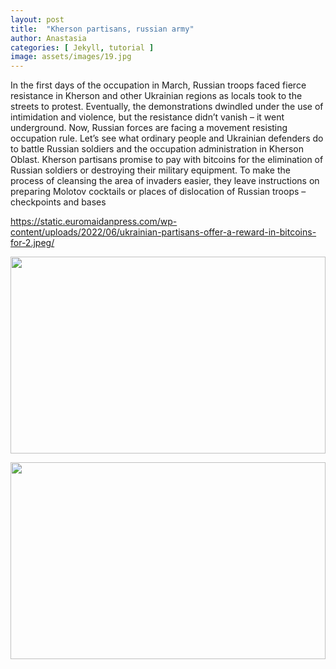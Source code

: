 ```yaml
---
layout: post
title:  "Kherson partisans, russian army"
author: Anastasia
categories: [ Jekyll, tutorial ]
image: assets/images/19.jpg
---
```

In the first days of the occupation in March, Russian troops faced fierce resistance in Kherson and other Ukrainian regions as locals took to the streets to protest. Eventually, the demonstrations dwindled under the use of intimidation and violence, but the resistance didn’t vanish – it went underground. Now, Russian forces are facing a movement resisting occupation rule. Let’s see what ordinary people and Ukrainian defenders do to battle Russian soldiers and the occupation administration in Kherson Oblast.
Kherson partisans promise to pay with bitcoins for the elimination of Russian soldiers or destroying their military equipment. To make the process of cleansing the area of invaders easier, they leave instructions on preparing Molotov cocktails or places of dislocation of Russian troops – checkpoints and bases

<https://static.euromaidanpress.com/wp-content/uploads/2022/06/ukrainian-partisans-offer-a-reward-in-bitcoins-for-2.jpeg/>

<p><image style="width:100%;" height="315" src="https://i.uaportal.com/news/2022/6/22/photo2022-06-2215-29-19.jpg?size=1140x760" frameborder="0" allowfullscreen></image></p>
<p><image style="width:100%;" height="315" src="https://static2.gazeta.ua/img2/cache/gallery/1089/1089923_1_w_590.jpg?v=0" frameborder="0" allowfullscreen></image></p>



